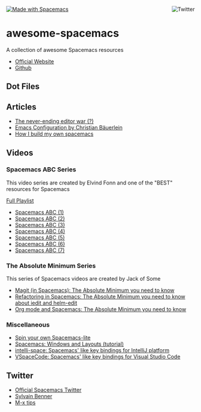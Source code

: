 <a href="http://spacemacs.org"><img src="https://cdn.rawgit.com/syl20bnr/spacemacs/442d025779da2f62fc86c2082703697714db6514/assets/spacemacs-badge.svg" alt="Made with Spacemacs"></a><a href="http://www.twitter.com/spacemacs"><img src="http://i.imgur.com/tXSoThF.png" alt="Twitter" align="right"></a><br>
# awesome-spacemacs

A collection of awesome Spacemacs resources

- [Official Website](http://spacemacs.org/)
- [Github](https://github.com/syl20bnr/spacemacs)

## Dot Files



## Articles 
- [The never-ending editor war (?)](https://www.brodrigues.co/blog/2019-05-19-spacemacs/)
- [Emacs Configuration by Christian Bäuerlein](https://emacs.christianbaeuerlein.com/)
- [How I build my own spacemacs](https://sam217pa.github.io/2016/08/30/how-to-make-your-own-spacemacs/)



## Videos

### Spacemacs ABC Series
This video series are created by Elvind Fonn and one of the "BEST" resources for Spacemacs

[Full Playlist](https://www.youtube.com/watch?v=ZFV5EqpZ6_s&list=PLrJ2YN5y27KLhd3yNs2dR8_inqtEiEweE)

- [Spacemacs ABC (1)](https://www.youtube.com/watch?v=ZFV5EqpZ6_s)
- [Spacemacs ABC (2)](https://www.youtube.com/watch?v=B39tFs2ifHg)
- [Spacemacs ABC (3)](https://www.youtube.com/watch?v=2y9NLIbNf_I)
- [Spacemacs ABC (4)](https://www.youtube.com/watch?v=GpplGkKFLzg)
- [Spacemacs ABC (5)](https://www.youtube.com/watch?v=fYsqaAL8HSU)
- [Spacemacs ABC (6)](https://www.youtube.com/watch?v=rCZZ4Yy33PE)
- [Spacemacs ABC (7)](https://www.youtube.com/watch?v=Q960X9qCMPc)

### The Absolute Minimum Series
This series of Spacemacs videos are created by Jack of Some
- [Magit (in Spacemacs): The Absolute Minimum you need to know](https://www.youtube.com/watch?v=NDP91RNgT4A)
- [Refactoring in Spacemacs: The Absolute Minimum you need to know about iedit and helm-edit](https://www.youtube.com/watch?v=XAHVwhTsF-g)
- [Org mode and Spacemacs: The Absolute Minimum you need to know](https://www.youtube.com/watch?v=S4f-GUxu3CY)

### Miscellaneous 
- [Spin your own Spacemacs-lite](https://www.youtube.com/watch?v=6INMXmsCCC8)
- [Spacemacs: Windows and Layouts (tutorial)](https://www.youtube.com/watch?v=I2C6QTtxfe8&feature=youtu.be)
- [intelli-space: Spacemacs' like key bindings for IntelliJ platform](https://github.com/MarcoIeni/intelli-space) 
- [VSpaceCode: Spacemacs' like key bindings for Visual Studio Code](https://github.com/VSpaceCode/VSpaceCode)

## Twitter
- [Official Spacemacs Twitter](https://twitter.com/spacemacs)
- [Sylvain Benner](https://twitter.com/syl20bnr)
- [M-x tips](https://twitter.com/iLemming)
